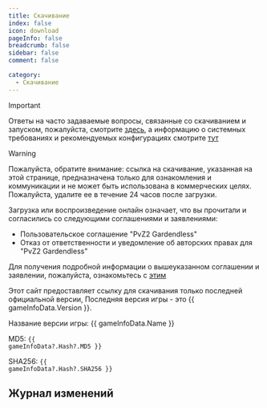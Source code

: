 ```yaml
---
title: Скачивание
index: false
icon: download
pageInfo: false
breadcrumb: false
sidebar: false
comment: false

category:
  - Скачивание
---
```


<script setup>
import axios from 'axios';
import { ref, onBeforeMount } from 'vue'

// const dataFormat = {
//     "Version": "",
//     "InsideVersion": "",
//     "Download": {
//         "Baidu": "",
//         "Pan123": "",
//         "Quark": "",
//         "Github": "",
//         "Onedrive": "",
//         "OnedriveOrigin": ""
//     }
// }

const gameInfoData = ref(null);

onBeforeMount(() => {
  axios.get('/jsons/gameinfo.json').then(res => {
    gameInfoData.value = res.data;
  })
})

</script>

> [!important]
> Ответы на часто задаваемые вопросы, связанные со скачиванием и запуском, пожалуйста, смотрите [здесь](../guide/FAQ.md), а информацию о системных требованиях и рекомендуемых конфигурациях смотрите [тут](../guide/requirement.md)

> [!warning]
> Пожалуйста, обратите внимание: ссылка на скачивание, указанная на этой странице, предназначена только для ознакомления и коммуникации и не может быть использована в коммерческих целях. Пожалуйста, удалите ее в течение 24 часов после загрузки.
>
> Загрузка или воспроизведение онлайн означает, что вы прочитали и согласились со следующими соглашениями и заявлениями:
>
> - Пользовательское соглашение "PvZ2 Gardendless"
> - Отказ от ответственности и уведомление об авторских правах для "PvZ2 Gardendless"
>
> Для получения подробной информации о вышеуказанном соглашении и заявлении, пожалуйста, ознакомьтесь с [этим](../instructions/)

<!-- 当前游戏有两种游玩方式：

- 下载游戏客户端压缩包游玩，仅支持 `Windows 10/11`系统。
- 在线游玩：[点击进入](https://pvz2-test.gaozih.com)

> [!info]
> 由于游戏资源文件较多，在线游玩可能会有加载速度较慢及卡顿现象，若需要快速加载，请选择下载游戏客户端压缩包游玩。 -->

Этот сайт предоставляет ссылку для скачивания только последней официальной версии<span v-if="gameInfoData?.Version">, Последняя версия игры - это {{ gameInfoData.Version }}</span>.

<span v-if="gameInfoData?.Name"> Название версии игры: {{ gameInfoData.Name }}</span>

<span v-if="gameInfoData?.Hash?.MD5">MD5: <code>{{ gameInfoData?.Hash?.MD5 }}</code></span>

<span v-if="gameInfoData?.Hash?.SHA256">SHA256: <code>{{ gameInfoData?.Hash?.SHA256 }}</code></span>

## Журнал изменений

<template v-if="gameInfoData?.EnNewFeatures">

- <li v-for="(item, index) in gameInfoData.EnNewFeatures" :key="index">{{ item }}</li>

</template>

<template v-else>None</template>

<template v-if="gameInfoData?.Download.Github">

## Github

Ссылка для скачивания: <a :href="gameInfoData.Download.Github">нажмите чтобы открыть</a>

</template>

<template v-if="gameInfoData?.Download.Onedrive">

## Ссылка Onedrive <Badge text="не требует входа" type="info" /><Badge text="Высокая скорость" type="tip" /><Badge text="Доступен для всех" type="warning" />

Ссылка для скачивания: <a :href="gameInfoData.Download.Onedrive">нажмите чтобы открыть</a>

</template>

<template v-if="gameInfoData?.Download.Mega">

## Cсылка MEGA <Badge text="не требует входа" type="info" /><Badge text="Высокая скорость" type="tip" /><Badge text="Доступен для всех" type="warning" />

Ссылка для скачивания: <a :href="gameInfoData.Download.Mega">нажмите чтобы открыть</a>

</template>

<template v-if="gameInfoData?.Download.TmpLink">

## TmpLink <Badge text="Только в Китае" type="danger" /><Badge text="не требует входа" type="info" /><Badge text="Высокая скорость" type="tip" />

Ссылка для скачивание: <a :href="gameInfoData.Download.TmpLink">нажмите чтобы открыть</a>

</template>

<template v-if="gameInfoData?.Download.Baidu">

## Baidu Netdisk<Badge text="Только в Китае" type="danger" />

Ссылка для скачивания: <a :href="gameInfoData.Download.Baidu">нажмите чтобы открыть</a>

</template>

<template v-if="gameInfoData?.Download.Pan123">

## 123Pan <Badge text="Только в Китае" type="danger" />

Ссылка для скачивания: <a :href="gameInfoData.Download.Pan123">нажмите чтобы открыть</a>

</template>

<template v-if="gameInfoData?.Download.Quark">

## Quark <Badge text="Только в Китае" type="danger" />

Ссылка для скачивания: <a :href="gameInfoData.Download.Quark">нажмите чтобы открыть</a>

</template>

<template v-if="gameInfoData?.Download.Feijipan">

## LittlePlane <Badge text="Только в Китае" type="danger" /><Badge text="не требует входа" type="info" />

Ссылка для скачивания: <a :href="gameInfoData.Download.Feijipan">нажмите чтобы открыть</a>

</template>
